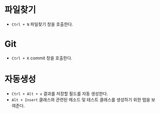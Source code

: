 # 파일찾기
- `Ctrl + N` 파일찾기 창을 호출한다.
# Git
- `Ctrl + K` commit 창을 호출한다.
# 자동생성
- `Ctrl + Alt + v` 결과를 저장할 필드를 자동 생성한다.
- `Alt + Insert` 클래스와 관련된 메소드 및 테스트 클래스를 생성하기 위한 탭을 보여준다.

